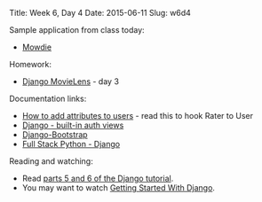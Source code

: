 Title: Week 6, Day 4
Date: 2015-06-11
Slug: w6d4

Sample application from class today:

* [Mowdie](https://github.com/tiyd-python-2015-05/mowdie)

Homework:

* [Django MovieLens](https://github.com/tiyd-python-2015-05/django-movies) - day 3

Documentation links:

* [How to add attributes to users](http://www.tangowithdjango.com/book17/chapters/login.html#additional-user-attributes) - read this
to hook Rater to User
* [Django - built-in auth views](https://docs.djangoproject.com/en/1.8/topics/auth/default/#module-django.contrib.auth.views)
* [Django-Bootstrap](https://django-bootstrap3.readthedocs.org/en/latest/)
* [Full Stack Python - Django](http://www.fullstackpython.com/django.html)

Reading and watching:

* Read [parts 5 and 6 of the Django tutorial](https://docs.djangoproject.com/en/1.8/intro/tutorial05/).
* You may want to watch [Getting Started With Django](https://www.youtube.com/watch?v=KZHXjGP71kQ).

